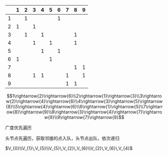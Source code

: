 |      | 1    | 2    | 3    | 4    | 5    | 6    | 7    | 8    | 9    |
| ---- | ---- | ---- | ---- | ---- | ---- | ---- | ---- | ---- | ---- |
| 1    |      | 1    |      |      |      | 1    |      |      |      |
| 2    | 1    |      | 1    |      |      |      |      |      |      |
| 3    |      | 1    |      | 1    |      |      |      | 1    |      |
| 4    |      |      | 1    |      | 1    |      |      | 1    |      |
| 5    |      |      |      | 1    |      | 1    |      |      |      |
| 6    | 1    |      |      |      | 1    |      |      |      |      |
| 7    |      |      |      |      |      |      |      | 1    | 1    |
| 8    |      |      | 1    | 1    |      |      | 1    |      | 1    |
| 9    |      |      |      |      |      |      | 1    | 1    |      |

$$1\rightarrow{2}\rightarrow{6}\\2\rightarrow{1}\rightarrow{3}\\3\rightarrow{2}\rightarrow{4}\rightarrow{8}\\4\rightarrow{3}\rightarrow{5}\rightarrow{8}\\5\rightarrow{4}\rightarrow{6}\\6\rightarrow{1}\rightarrow{5}\\7\rightarrow{8}\rightarrow{9}\\8\rightarrow{3}\rightarrow{4}\rightarrow{7}\rightarrow{9}\\9\rightarrow{7}\rightarrow{8}$$

广度优先遍历

头节点先遍历，获取邻接的点入队，头节点出队，依次递归

$V_{0}\\V_{1}\,V_{5}\\V_{5}\,V_{2}\,V_{6}\\V_{2}\,V_{6}\,V_{4}$



